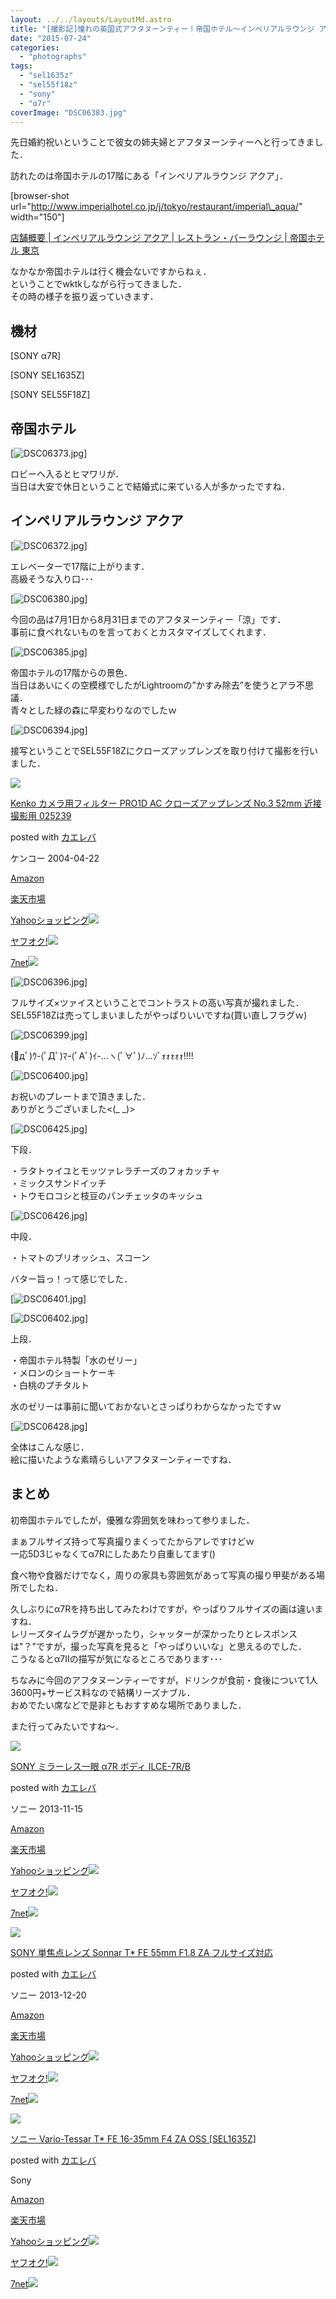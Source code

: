 ```yaml
---
layout: ../../layouts/LayoutMd.astro
title: "[撮影記]憧れの英国式アフタヌーンティー！帝国ホテル～インペリアルラウンジ アクア～"
date: "2015-07-24"
categories: 
  - "photographs"
tags: 
  - "sel1635z"
  - "sel55f18z"
  - "sony"
  - "α7r"
coverImage: "DSC06383.jpg"
---
```


先日婚約祝いということで彼女の姉夫婦とアフタヌーンティーへと行ってきました．

訪れたのは帝国ホテルの17階にある「インペリアルラウンジ アクア」．

\[browser-shot url="http://www.imperialhotel.co.jp/j/tokyo/restaurant/imperial\_aqua/" width="150"\]

[店舗概要 | インペリアルラウンジ アクア | レストラン・バーラウンジ | 帝国ホテル 東京](http://www.imperialhotel.co.jp/j/tokyo/restaurant/imperial_aqua/)

なかなか帝国ホテルは行く機会ないですからねぇ．  
ということでwktkしながら行ってきました．  
その時の様子を振り返っていきます．

## 機材

[SONY α7R]

[SONY SEL1635Z]

[SONY SEL55F18Z]

## 帝国ホテル

[![DSC06373.jpg](/wp/images/19292739863_72aa0c3597_b.jpg)]

ロビーへ入るとヒマワリが．  
当日は大安で休日ということで結婚式に来ている人が多かったですね．

## インペリアルラウンジ アクア

[![DSC06372.jpg](/wp/images/19725654470_d3b69c4d35_b.jpg)]

エレベーターで17階に上がります．  
高級そうな入り口･･･

[![DSC06380.jpg](/wp/images/19727052619_cb65956ce5_b.jpg)]

今回の品は7月1日から8月31日までのアフタヌーンティー「涼」です．  
事前に食べれないものを言っておくとカスタマイズしてくれます．

[![DSC06385.jpg](/wp/images/19291123514_1ec71240ca_b.jpg)]

帝国ホテルの17階からの景色．  
当日はあいにくの空模様でしたがLightroomの”かすみ除去”を使うとアラ不思議．  
青々とした緑の森に早変わりなのでしたｗ

[![DSC06394.jpg](/wp/images/19727090959_0170d793ec_b.jpg)]

接写ということでSEL55F18Zにクローズアップレンズを取り付けて撮影を行いました．

[![](/wp/images/41VDvDMhB5L._SL160_.jpg)](https://www.amazon.co.jp/exec/obidos/ASIN/B000PJ59U2/mizuka123-22/ref=nosim/)

[Kenko カメラ用フィルター PRO1D AC クローズアップレンズ No.3 52mm 近接撮影用 025239](https://www.amazon.co.jp/exec/obidos/ASIN/B000PJ59U2/mizuka123-22/ref=nosim/)

posted with [カエレバ](http://kaereba.com)

ケンコー 2004-04-22

[Amazon](http://www.amazon.co.jp/gp/search?keywords=Kenko%20%83J%83%81%83%89%97p%83t%83B%83%8B%83%5E%81%5B%20PRO1D%20AC%20%83N%83%8D%81%5B%83Y%83A%83b%83v%83%8C%83%93%83Y%20No.3%2052mm%20%8B%DF%90%DA%8EB%89e%97p%20025239&__mk_ja_JP=%83J%83%5E%83J%83i&tag=mizuka123-22)

[楽天市場](http://hb.afl.rakuten.co.jp/hgc/032b53ee.4b34c5ee.0f4a541e.f440145e/?pc=http%3A%2F%2Fsearch.rakuten.co.jp%2Fsearch%2Fmall%2FKenko%2520%25E3%2582%25AB%25E3%2583%25A1%25E3%2583%25A9%25E7%2594%25A8%25E3%2583%2595%25E3%2582%25A3%25E3%2583%25AB%25E3%2582%25BF%25E3%2583%25BC%2520PRO1D%2520AC%2520%25E3%2582%25AF%25E3%2583%25AD%25E3%2583%25BC%25E3%2582%25BA%25E3%2582%25A2%25E3%2583%2583%25E3%2583%2597%25E3%2583%25AC%25E3%2583%25B3%25E3%2582%25BA%2520No.3%252052mm%2520%25E8%25BF%2591%25E6%258E%25A5%25E6%2592%25AE%25E5%25BD%25B1%25E7%2594%25A8%2520025239%2F-%2Ff.1-p.1-s.1-sf.0-st.A-v.2%3Fx%3D0%26scid%3Daf_ich_link_urltxt%26m%3Dhttp%3A%2F%2Fm.rakuten.co.jp%2F)

[Yahooショッピング![](//ad.jp.ap.valuecommerce.com/servlet/gifbanner?sid=3066752&pid=881990642)](//ck.jp.ap.valuecommerce.com/servlet/referral?sid=3066752&pid=881990642&vc_url=http%3A%2F%2Fsearch.shopping.yahoo.co.jp%2Fsearch%3Fp%3DKenko%2520%25E3%2582%25AB%25E3%2583%25A1%25E3%2583%25A9%25E7%2594%25A8%25E3%2583%2595%25E3%2582%25A3%25E3%2583%25AB%25E3%2582%25BF%25E3%2583%25BC%2520PRO1D%2520AC%2520%25E3%2582%25AF%25E3%2583%25AD%25E3%2583%25BC%25E3%2582%25BA%25E3%2582%25A2%25E3%2583%2583%25E3%2583%2597%25E3%2583%25AC%25E3%2583%25B3%25E3%2582%25BA%2520No.3%252052mm%2520%25E8%25BF%2591%25E6%258E%25A5%25E6%2592%25AE%25E5%25BD%25B1%25E7%2594%25A8%2520025239)

[ヤフオク!![](//ad.jp.ap.valuecommerce.com/servlet/gifbanner?sid=3066752&pid=881990645)](//ck.jp.ap.valuecommerce.com/servlet/referral?sid=3066752&pid=881990645&vc_url=http%3A%2F%2Fauctions.search.yahoo.co.jp%2Fsearch%3Fvo%3D%26ve%3D%26auccat%3D0%26aucminprice%3D%26aucmaxprice%3D%26aucmin_bidorbuy_price%3D%26aucmax_bidorbuy_price%3D%26loc_cd%3D0%26abatch%3D0%26istatus%3D0%26filtered%3D1%26ei%3DUTF-8%26tab_ex%3Dcommerce%26va%3DKenko%2520%25E3%2582%25AB%25E3%2583%25A1%25E3%2583%25A9%25E7%2594%25A8%25E3%2583%2595%25E3%2582%25A3%25E3%2583%25AB%25E3%2582%25BF%25E3%2583%25BC%2520PRO1D%2520AC%2520%25E3%2582%25AF%25E3%2583%25AD%25E3%2583%25BC%25E3%2582%25BA%25E3%2582%25A2%25E3%2583%2583%25E3%2583%2597%25E3%2583%25AC%25E3%2583%25B3%25E3%2582%25BA%2520No.3%252052mm%2520%25E8%25BF%2591%25E6%258E%25A5%25E6%2592%25AE%25E5%25BD%25B1%25E7%2594%25A8%2520025239)

[7net![](http://atq.ad.valuecommerce.com/servlet/atq/gifbanner?sid=3066752&pid=881990643)](//ck.jp.ap.valuecommerce.com/servlet/referral?sid=3066752&pid=881990643&vc_url=http%3A%2F%2Fwww.7netshopping.jp%2Fall%2Fsearch_result%2F-%2Fbprice%2Foff%2Fsort%2F0%2Fkword_in%2FKenko%2520%25E3%2582%25AB%25E3%2583%25A1%25E3%2583%25A9%25E7%2594%25A8%25E3%2583%2595%25E3%2582%25A3%25E3%2583%25AB%25E3%2582%25BF%25E3%2583%25BC%2520PRO1D%2520AC%2520%25E3%2582%25AF%25E3%2583%25AD%25E3%2583%25BC%25E3%2582%25BA%25E3%2582%25A2%25E3%2583%2583%25E3%2583%2597%25E3%2583%25AC%25E3%2583%25B3%25E3%2582%25BA%2520No.3%252052mm%2520%25E8%25BF%2591%25E6%258E%25A5%25E6%2592%25AE%25E5%25BD%25B1%25E7%2594%25A8%2520025239%2FallGoods%2Fon%2Fsubmit.x%2F30%2Fdisp_result%2F1%2Fsubmit.y%2F9%2Fprvlg%2Foff%2Fnobuy%2Fon%2FsetProduct%2Foff%2Foop%2Fon%2Fctgy%2Fall%2FfromKeywordSearch%2Ftrue)

[![DSC06396.jpg](/wp/images/19727100609_221d94d422_b.jpg)]

フルサイズ×ツァイスということでコントラストの高い写真が撮れました．  
SEL55F18Zは売ってしまいましたがやっぱりいいですね(買い直しフラグｗ)

[![DSC06399.jpg](/wp/images/19918857531_4325631509_b.jpg)]

(ﾟдﾟ)ｳ-(ﾟДﾟ)ﾏｰ(ﾟAﾟ)ｲ-…ヽ(ﾟ∀ﾟ)ﾉ…ｿﾞｫｫｫｫｫ!!!!

[![DSC06400.jpg](/wp/images/19918864021_6cb7cb5494_b.jpg)]

お祝いのプレートまで頂きました．  
ありがとうございました<(\_ \_)>

[![DSC06425.jpg](/wp/images/19887602646_863c793e21_b.jpg)]

下段．

・ラタトゥイユとモッツァレラチーズのフォカッチャ  
・ミックスサンドイッチ  
・トウモロコシと枝豆のパンチェッタのキッシュ

[![DSC06426.jpg](/wp/images/19918906141_bdbe58a453_b.jpg)]

中段．

・トマトのブリオッシュ、スコーン

バター旨っ！って感じでした．

[![DSC06401.jpg](/wp/images/19292849673_291236af22_b.jpg)]

[![DSC06402.jpg](/wp/images/19292858423_c9aaace33f_b.jpg)]

上段．

・帝国ホテル特製「水のゼリー」  
・メロンのショートケーキ  
・白桃のプチタルト

水のゼリーは事前に聞いておかないとさっぱりわからなかったですｗ

[![DSC06428.jpg](/wp/images/19725811958_41dc37c0ac_b.jpg)]

全体はこんな感じ．  
絵に描いたような素晴らしいアフタヌーンティーですね．

## まとめ

初帝国ホテルでしたが，優雅な雰囲気を味わって参りました．

まぁフルサイズ持って写真撮りまくってたからアレですけどｗ  
一応5D3じゃなくてα7Rにしたあたり自重してます()

食べ物や食器だけでなく，周りの家具も雰囲気があって写真の撮り甲斐がある場所でしたね．

久しぶりにα7Rを持ち出してみたわけですが，やっぱりフルサイズの画は違いますね．  
レリーズタイムラグが遅かったり，シャッターが深かったりとレスポンスは"？"ですが，撮った写真を見ると「やっぱりいいな」と思えるのでした．  
こうなるとα7Ⅱの描写が気になるところであります･･･

ちなみに今回のアフタヌーンティーですが，ドリンクが食前・食後について1人3600円+サービス料なので結構リーズナブル．  
おめでたい席などで是非ともおすすめな場所でありました．

また行ってみたいですね～．

[![](/wp/images/41SSfTbp1CL._SL160_.jpg)](https://www.amazon.co.jp/exec/obidos/ASIN/B00FXKLN58/mizuka123-22/ref=nosim/)

[SONY ミラーレス一眼 α7R ボディ ILCE-7R/B](https://www.amazon.co.jp/exec/obidos/ASIN/B00FXKLN58/mizuka123-22/ref=nosim/)

posted with [カエレバ](http://kaereba.com)

ソニー 2013-11-15

[Amazon](http://www.amazon.co.jp/gp/search?keywords=SONY%20%83~%83%89%81%5B%83%8C%83X%88%EA%8A%E1%20%83%BF7R%20%83%7B%83f%83B%20ILCE-7R%2FB&__mk_ja_JP=%83J%83%5E%83J%83i&tag=mizuka123-22)

[楽天市場](http://hb.afl.rakuten.co.jp/hgc/032b53ee.4b34c5ee.0f4a541e.f440145e/?pc=http%3A%2F%2Fsearch.rakuten.co.jp%2Fsearch%2Fmall%2FSONY%2520%25E3%2583%259F%25E3%2583%25A9%25E3%2583%25BC%25E3%2583%25AC%25E3%2582%25B9%25E4%25B8%2580%25E7%259C%25BC%2520%25CE%25B17R%2520%25E3%2583%259C%25E3%2583%2587%25E3%2582%25A3%2520ILCE-7R%252FB%2F-%2Ff.1-p.1-s.1-sf.0-st.A-v.2%3Fx%3D0%26scid%3Daf_ich_link_urltxt%26m%3Dhttp%3A%2F%2Fm.rakuten.co.jp%2F)

[Yahooショッピング![](//ad.jp.ap.valuecommerce.com/servlet/gifbanner?sid=3066752&pid=881990642)](//ck.jp.ap.valuecommerce.com/servlet/referral?sid=3066752&pid=881990642&vc_url=http%3A%2F%2Fsearch.shopping.yahoo.co.jp%2Fsearch%3Fp%3DSONY%2520%25E3%2583%259F%25E3%2583%25A9%25E3%2583%25BC%25E3%2583%25AC%25E3%2582%25B9%25E4%25B8%2580%25E7%259C%25BC%2520%25CE%25B17R%2520%25E3%2583%259C%25E3%2583%2587%25E3%2582%25A3%2520ILCE-7R%252FB)

[ヤフオク!![](//ad.jp.ap.valuecommerce.com/servlet/gifbanner?sid=3066752&pid=881990645)](//ck.jp.ap.valuecommerce.com/servlet/referral?sid=3066752&pid=881990645&vc_url=http%3A%2F%2Fauctions.search.yahoo.co.jp%2Fsearch%3Fvo%3D%26ve%3D%26auccat%3D0%26aucminprice%3D%26aucmaxprice%3D%26aucmin_bidorbuy_price%3D%26aucmax_bidorbuy_price%3D%26loc_cd%3D0%26abatch%3D0%26istatus%3D0%26filtered%3D1%26ei%3DUTF-8%26tab_ex%3Dcommerce%26va%3DSONY%2520%25E3%2583%259F%25E3%2583%25A9%25E3%2583%25BC%25E3%2583%25AC%25E3%2582%25B9%25E4%25B8%2580%25E7%259C%25BC%2520%25CE%25B17R%2520%25E3%2583%259C%25E3%2583%2587%25E3%2582%25A3%2520ILCE-7R%252FB)

[7net![](http://atq.ad.valuecommerce.com/servlet/atq/gifbanner?sid=3066752&pid=881990643)](//ck.jp.ap.valuecommerce.com/servlet/referral?sid=3066752&pid=881990643&vc_url=http%3A%2F%2Fwww.7netshopping.jp%2Fall%2Fsearch_result%2F-%2Fbprice%2Foff%2Fsort%2F0%2Fkword_in%2FSONY%2520%25E3%2583%259F%25E3%2583%25A9%25E3%2583%25BC%25E3%2583%25AC%25E3%2582%25B9%25E4%25B8%2580%25E7%259C%25BC%2520%25CE%25B17R%2520%25E3%2583%259C%25E3%2583%2587%25E3%2582%25A3%2520ILCE-7R%252FB%2FallGoods%2Fon%2Fsubmit.x%2F30%2Fdisp_result%2F1%2Fsubmit.y%2F9%2Fprvlg%2Foff%2Fnobuy%2Fon%2FsetProduct%2Foff%2Foop%2Fon%2Fctgy%2Fall%2FfromKeywordSearch%2Ftrue)

[![](/wp/images/41MGNTkW0pL._SL160_.jpg)](https://www.amazon.co.jp/exec/obidos/ASIN/B00FYOF61K/mizuka123-22/ref=nosim/)

[SONY 単焦点レンズ Sonnar T\* FE 55mm F1.8 ZA フルサイズ対応](https://www.amazon.co.jp/exec/obidos/ASIN/B00FYOF61K/mizuka123-22/ref=nosim/)

posted with [カエレバ](http://kaereba.com)

ソニー 2013-12-20

[Amazon](http://www.amazon.co.jp/gp/search?keywords=SONY%20%92P%8F%C5%93_%83%8C%83%93%83Y%20Sonnar%20T%2A%20FE%2055mm%20F1.8%20ZA%20%83t%83%8B%83T%83C%83Y%91%CE%89%9E&__mk_ja_JP=%83J%83%5E%83J%83i&tag=mizuka123-22)

[楽天市場](http://hb.afl.rakuten.co.jp/hgc/032b53ee.4b34c5ee.0f4a541e.f440145e/?pc=http%3A%2F%2Fsearch.rakuten.co.jp%2Fsearch%2Fmall%2FSONY%2520%25E5%258D%2598%25E7%2584%25A6%25E7%2582%25B9%25E3%2583%25AC%25E3%2583%25B3%25E3%2582%25BA%2520Sonnar%2520T%252A%2520FE%252055mm%2520F1.8%2520ZA%2520%25E3%2583%2595%25E3%2583%25AB%25E3%2582%25B5%25E3%2582%25A4%25E3%2582%25BA%25E5%25AF%25BE%25E5%25BF%259C%2F-%2Ff.1-p.1-s.1-sf.0-st.A-v.2%3Fx%3D0%26scid%3Daf_ich_link_urltxt%26m%3Dhttp%3A%2F%2Fm.rakuten.co.jp%2F)

[Yahooショッピング![](//ad.jp.ap.valuecommerce.com/servlet/gifbanner?sid=3066752&pid=881990642)](//ck.jp.ap.valuecommerce.com/servlet/referral?sid=3066752&pid=881990642&vc_url=http%3A%2F%2Fsearch.shopping.yahoo.co.jp%2Fsearch%3Fp%3DSONY%2520%25E5%258D%2598%25E7%2584%25A6%25E7%2582%25B9%25E3%2583%25AC%25E3%2583%25B3%25E3%2582%25BA%2520Sonnar%2520T%252A%2520FE%252055mm%2520F1.8%2520ZA%2520%25E3%2583%2595%25E3%2583%25AB%25E3%2582%25B5%25E3%2582%25A4%25E3%2582%25BA%25E5%25AF%25BE%25E5%25BF%259C)

[ヤフオク!![](//ad.jp.ap.valuecommerce.com/servlet/gifbanner?sid=3066752&pid=881990645)](//ck.jp.ap.valuecommerce.com/servlet/referral?sid=3066752&pid=881990645&vc_url=http%3A%2F%2Fauctions.search.yahoo.co.jp%2Fsearch%3Fvo%3D%26ve%3D%26auccat%3D0%26aucminprice%3D%26aucmaxprice%3D%26aucmin_bidorbuy_price%3D%26aucmax_bidorbuy_price%3D%26loc_cd%3D0%26abatch%3D0%26istatus%3D0%26filtered%3D1%26ei%3DUTF-8%26tab_ex%3Dcommerce%26va%3DSONY%2520%25E5%258D%2598%25E7%2584%25A6%25E7%2582%25B9%25E3%2583%25AC%25E3%2583%25B3%25E3%2582%25BA%2520Sonnar%2520T%252A%2520FE%252055mm%2520F1.8%2520ZA%2520%25E3%2583%2595%25E3%2583%25AB%25E3%2582%25B5%25E3%2582%25A4%25E3%2582%25BA%25E5%25AF%25BE%25E5%25BF%259C)

[7net![](http://atq.ad.valuecommerce.com/servlet/atq/gifbanner?sid=3066752&pid=881990643)](//ck.jp.ap.valuecommerce.com/servlet/referral?sid=3066752&pid=881990643&vc_url=http%3A%2F%2Fwww.7netshopping.jp%2Fall%2Fsearch_result%2F-%2Fbprice%2Foff%2Fsort%2F0%2Fkword_in%2FSONY%2520%25E5%258D%2598%25E7%2584%25A6%25E7%2582%25B9%25E3%2583%25AC%25E3%2583%25B3%25E3%2582%25BA%2520Sonnar%2520T%252A%2520FE%252055mm%2520F1.8%2520ZA%2520%25E3%2583%2595%25E3%2583%25AB%25E3%2582%25B5%25E3%2582%25A4%25E3%2582%25BA%25E5%25AF%25BE%25E5%25BF%259C%2FallGoods%2Fon%2Fsubmit.x%2F30%2Fdisp_result%2F1%2Fsubmit.y%2F9%2Fprvlg%2Foff%2Fnobuy%2Fon%2FsetProduct%2Foff%2Foop%2Fon%2Fctgy%2Fall%2FfromKeywordSearch%2Ftrue)

[![](/wp/images/41n4Q9z2xwL._SL160_.jpg)](https://www.amazon.co.jp/exec/obidos/ASIN/B00NGTN25C/mizuka123-22/ref=nosim/)

[ソニー Vario-Tessar T\* FE 16-35mm F4 ZA OSS \[SEL1635Z\]](https://www.amazon.co.jp/exec/obidos/ASIN/B00NGTN25C/mizuka123-22/ref=nosim/)

posted with [カエレバ](http://kaereba.com)

Sony

[Amazon](http://www.amazon.co.jp/gp/search?keywords=%83%5C%83j%81%5B%20Vario-Tessar%20T%2A%20FE%2016-35mm%20F4%20ZA%20OSS%20%5BSEL1635Z%5D&__mk_ja_JP=%83J%83%5E%83J%83i&tag=mizuka123-22)

[楽天市場](http://hb.afl.rakuten.co.jp/hgc/032b53ee.4b34c5ee.0f4a541e.f440145e/?pc=http%3A%2F%2Fsearch.rakuten.co.jp%2Fsearch%2Fmall%2F%25E3%2582%25BD%25E3%2583%258B%25E3%2583%25BC%2520Vario-Tessar%2520T%252A%2520FE%252016-35mm%2520F4%2520ZA%2520OSS%2520%255BSEL1635Z%255D%2F-%2Ff.1-p.1-s.1-sf.0-st.A-v.2%3Fx%3D0%26scid%3Daf_ich_link_urltxt%26m%3Dhttp%3A%2F%2Fm.rakuten.co.jp%2F)

[Yahooショッピング![](//ad.jp.ap.valuecommerce.com/servlet/gifbanner?sid=3066752&pid=881990642)](//ck.jp.ap.valuecommerce.com/servlet/referral?sid=3066752&pid=881990642&vc_url=http%3A%2F%2Fsearch.shopping.yahoo.co.jp%2Fsearch%3Fp%3D%25E3%2582%25BD%25E3%2583%258B%25E3%2583%25BC%2520Vario-Tessar%2520T%252A%2520FE%252016-35mm%2520F4%2520ZA%2520OSS%2520%255BSEL1635Z%255D)

[ヤフオク!![](//ad.jp.ap.valuecommerce.com/servlet/gifbanner?sid=3066752&pid=881990645)](//ck.jp.ap.valuecommerce.com/servlet/referral?sid=3066752&pid=881990645&vc_url=http%3A%2F%2Fauctions.search.yahoo.co.jp%2Fsearch%3Fvo%3D%26ve%3D%26auccat%3D0%26aucminprice%3D%26aucmaxprice%3D%26aucmin_bidorbuy_price%3D%26aucmax_bidorbuy_price%3D%26loc_cd%3D0%26abatch%3D0%26istatus%3D0%26filtered%3D1%26ei%3DUTF-8%26tab_ex%3Dcommerce%26va%3D%25E3%2582%25BD%25E3%2583%258B%25E3%2583%25BC%2520Vario-Tessar%2520T%252A%2520FE%252016-35mm%2520F4%2520ZA%2520OSS%2520%255BSEL1635Z%255D)

[7net![](http://atq.ad.valuecommerce.com/servlet/atq/gifbanner?sid=3066752&pid=881990643)](//ck.jp.ap.valuecommerce.com/servlet/referral?sid=3066752&pid=881990643&vc_url=http%3A%2F%2Fwww.7netshopping.jp%2Fall%2Fsearch_result%2F-%2Fbprice%2Foff%2Fsort%2F0%2Fkword_in%2F%25E3%2582%25BD%25E3%2583%258B%25E3%2583%25BC%2520Vario-Tessar%2520T%252A%2520FE%252016-35mm%2520F4%2520ZA%2520OSS%2520%255BSEL1635Z%255D%2FallGoods%2Fon%2Fsubmit.x%2F30%2Fdisp_result%2F1%2Fsubmit.y%2F9%2Fprvlg%2Foff%2Fnobuy%2Fon%2FsetProduct%2Foff%2Foop%2Fon%2Fctgy%2Fall%2FfromKeywordSearch%2Ftrue)
